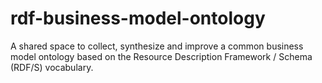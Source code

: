 # rdf-business-model-ontology
A shared space to collect, synthesize and improve a common business model ontology based on the Resource Description Framework / Schema (RDF/S) vocabulary.
